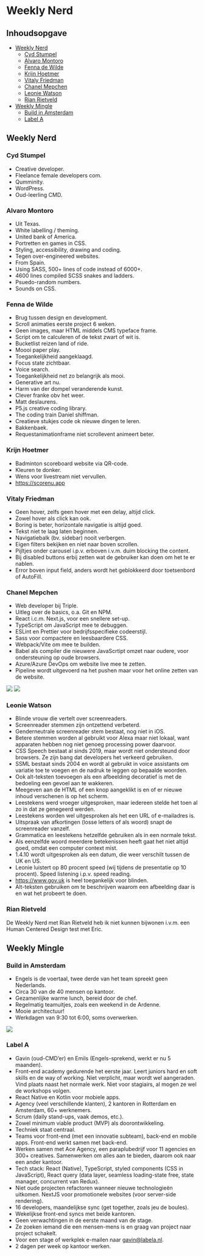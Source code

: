 # Weekly Nerd

## Inhoudsopgave
- [Weekly Nerd](#weekly-nerd)
  * [Cyd Stumpel](#cyd-stumpel)
  * [Alvaro Montoro](#alvaro-montoro)
  * [Fenna de Wilde](#fenna-de-wilde)
  * [Krijn Hoetmer](#krijn-hoetmer)
  * [Vitaly Friedman](#vitaly-friedman)
  * [Chanel Mepchen](#chanel-mepchen)
  * [Leonie Watson](#leonie-watson)
  * [Rian Rietveld](#rian-rietveld)
- [Weekly Mingle](#weekly-mingle)
  * [Build in Amsterdam](#build-in-amsterdam)
  * [Label A](#label-a)

## Weekly Nerd

### Cyd Stumpel
- Creative developer.
- Fleelance female developers com.
- Qumminity.
- WordPress.
- Oud-leerling CMD.

### Alvaro Montoro
- Uit Texas.
- White labelling / theming.
- United bank of America.
- Portretten en games in CSS.
- Styling, accessibility, drawing and coding.
- Tegen over-engineered websites.
- From Spain.
- Using SASS, 500+ lines of code instead of 6000+.
- 4600 lines compiled SCSS snakes and ladders.
- Psuedo-random numbers.
- Sounds on CSS.

### Fenna de Wilde
- Brug tussen design en development.
- Scroll animaties eerste project 6 weken.
- Geen images, maar HTML middels CMS typeface frame.
- Script om te calculeren of de tekst zwart of wit is.
- Bucketlist reizen land of ride.
- Moooi paper play.
- Toegankelijkheid aangeklaagd.
- Focus state zichtbaar.
- Voice search.
- Toegankelijkheid net zo belangrijk als mooi.
- Generative art nu.
- Harm van der dompel veranderende kunst.
- Clever franke obv het weer.
- Matt deslaurens.
- P5.js creative coding library.
- The coding train Daniel shiffman.
- Creatieve stukjes code ok nieuwe dingen te leren.
- Bakkenbaek.
- Requestanimationframe niet scrollevent animeert beter.

### Krijn Hoetmer
- Badminton scoreboard website via QR-code.
- Kleuren te donker.
- Wens voor livestream niet vervullen.
- https://scorenu.app

### Vitaly Friedman
- Geen hover, zelfs geen hover met een delay, altijd click.
- Zowel hover als click kan ook.
- Boring is beter, horizontale navigatie is altijd goed.
- Tekst niet te laag laten beginnen.
- Navigatiebalk (bv. sidebar) nooit verbergen.
- Eigen filters bekijken en niet naar boven scrollen.
- Pijltjes onder carousel i.p.v. erboven i.v.m. duim blocking the content.
- Bij disabled buttons erbij zetten wat de gebruiker kan doen om het te er nablen.
- Error boven input field, anders wordt het geblokkeerd door toetsenbord of AutoFill.

### Chanel Mepchen
- Web developer bij Triple.
- Uitleg over de basics, o.a. Git en NPM.
- React i.c.m. Next.js, voor een snellere set-up.
- TypeScript om JavaScript mee te debuggen.
- ESLint en Prettier voor bedrijfsspecifieke codeerstijl.
- Sass voor compactere en leesbaardere CSS.
- Webpack/Vite om mee te builden.
- Babel als compiler die nieuwere JavaScrtipt omzet naar oudere, voor ondersteuning op oude browsers.
- Azure/Azure DevOps om website live mee te zetten.
- Pipeline wordt uitgevoerd na het pushen maar voor het online zetten van de website.

![](https://user-images.githubusercontent.com/90243819/163561681-595cd212-b54b-44e6-bc97-83273ccc2282.jpeg)
![](https://user-images.githubusercontent.com/90243819/163561691-261e1d31-3059-4150-aff9-7409d85edb96.jpeg)

### Leonie Watson
- Blinde vrouw die vertelt over screenreaders.
- Screenreader stemmen zijn ontzettend verbeterd.
- Genderneutrale screenreader stem bestaat, nog niet in iOS.
- Betere stemmen worden al gebruikt voor Alexa maar niet lokaal, want apparaten hebben nog niet genoeg processing power daarvoor.
- CSS Speech bestaat al sinds 2019, maar wordt niet ondersteund door browsers. Ze zijn bang dat developers het verkeerd gebruiken.
- SSML bestaat sinds 2004 en wordt al gebruikt in voice assistants om variatie toe te voegen en de nadruk te leggen op bepaalde woorden.
- Ook alt-teksten toevoegen als een afbeelding decoratief is met de bedoeling een gevoel aan te wakkeren.
- Meegeven aan de HTML of een knop aangeklikt is en of er nieuwe inhoud verschenen is op het scherm.
- Leestekens werd vroeger uitgesproken, maar iedereen stelde het toen al zo in dat ze genegeerd werden.
- Leestekens worden wel uitgesproken als het een URL of e-mailadres is.
- Uitspraak van afkortingen (losse letters of als woord) snapt de screenreader vanzelf.
- Grammatica en leestekens hetzelfde gebruiken als in een normale tekst.
- Als eenzelfde woord meerdere betekenissen heeft gaat het niet altijd goed, omdat een computer context mist.
- 1.4.10 wordt uitgesproken als een datum, die weer verschilt tussen de UK en US.
- Leonie luistert op 80 procent speed (wij tijdens de presentatie op 10 procent). Speed listening i.p.v. speed reading.
- https://www.gov.uk is heel toegankelijk voor blinden.
- Alt-teksten gebruiken om te beschrijven waarom een afbeelding daar is en wat het probeert te doen.

### Rian Rietveld
De Weekly Nerd met Rian Rietveld heb ik niet kunnen bijwonen i.v.m. een Human Centered Design test met Eric.

## Weekly Mingle

### Build in Amsterdam
- Engels is de voertaal, twee derde van het team spreekt geen Nederlands.
- Circa 30 van de 40 mensen op kantoor.
- Gezamenlijke warme lunch, bereid door de chef.
- Regelmatig teamuitjes, zoals een weekend in de Ardenne.
- Mooie architectuur!
- Werkdagen van 9:30 tot 6:00, soms overwerken.

![](https://user-images.githubusercontent.com/90243819/170341525-208d6428-2782-4657-a975-3f4410cc4832.jpeg)

### Label A
- Gavin (oud-CMD’er) en Emils (Engels-sprekend, werkt er nu 5 maanden).
- Front-end academy gedurende het eerste jaar. Leert juniors hard en soft skills en de way of working. Niet verplicht, maar wordt wel aangeraden. Vind plaats naast het normale werk. Niet voor stagiairs, al mogen ze wel de workshops volgen.
- React Native en Kotlin voor mobiele apps.
- Agency (veel verschillende klanten), 2 kantoren in Rotterdam en Amsterdam, 60+ werknemers.
- Scrum (daily stand-ups, vaak demos, etc.).
- Zowel minimum viable product (MVP) als doorontwikkeling.
- Techniek staat centraal.
- Teams voor front-end (met een innovatie subteam), back-end en mobile apps. Front-end werkt samen met back-end.
- Werken samen met Ace Agency, een paraplubedrijf voor 11 agencies en 300+ creatives. Samenwerken om alles aan te bieden, daarom ook naar een ander kantoor.
- Tech stack: React (Native), TypeScript, styled components (CSS in JavaScript), React query (data layer, seamless loading-state free, state manager, concurrent van Redux).
- Niet oude projecten refactoren wanneer nieuwe technologieën uitkomen. NextJS voor promotionele websites (voor server-side rendering).
- 16 developers, maandelijkse sync (get together, zoals jeu de boules).
- Wekelijkse front-end syncs met beide kantoren.
- Geen verwachtingen in de eerste maand van de stage.
- Ze zoeken iemand die een mensen-mens is en graag van project naar project schakelt.
- Voor een stage of werkplek e-mailen naar gavin@labela.nl.
- 2 dagen per week op kantoor werken.